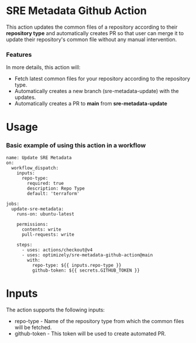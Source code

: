 # SRE Metadata Github Action

This action updates the common files of a repository according to their **repository type** and automatically creates PR so that user can merge it to update their repository's common file without any manual intervention.

### Features

In more details, this action will:

* Fetch latest common files for your repository according to the repository type.
* Automatically creates a new branch (sre-metadata-update) with the updates.
* Automatically creates a PR to **main** from **sre-metadata-update**


# Usage

### Basic example of using this action in a workflow
```
name: Update SRE Metadata
on:
  workflow_dispatch:
    inputs:
      repo-type:
        required: true
        description: Repo Type
        default: 'terraform'
        
jobs:
  update-sre-metadata:
    runs-on: ubuntu-latest

    permissions:
      contents: write
      pull-requests: write

    steps:
      - uses: actions/checkout@v4
      - uses: optimizely/sre-metadata-github-action@main
        with:
          repo-type: ${{ inputs.repo-type }}
          github-token: ${{ secrets.GITHUB_TOKEN }}
```

# Inputs

The action supports the following inputs:

* repo-type - Name of the repository type from which the common files will be fetched.
* github-token - This token will be used to create automated PR.